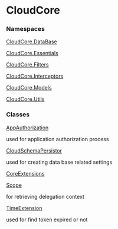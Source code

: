 # CloudCore

### Namespaces

 [CloudCore.DataBase](CloudCore.DataBase.md)

 [CloudCore.Essentials](CloudCore.Essentials.md)

 [CloudCore.Filters](CloudCore.Filters.md)

 [CloudCore.Interceptors](CloudCore.Interceptors.md)

 [CloudCore.Models](CloudCore.Models.md)

 [CloudCore.Utils](CloudCore.Utils.md)

### Classes

 [AppAuthorization](CloudCore.AppAuthorization.md)

used for application authorization process

 [CloudSchemaPersistor](CloudCore.CloudSchemaPersistor.md)

used for creating data base related settings

 [CoreExtensions](CloudCore.CoreExtensions.md)

 [Scope](CloudCore.Scope.md)

for retrieving delegation context

 [TimeExtension](CloudCore.TimeExtension.md)

used for find token expired or not

